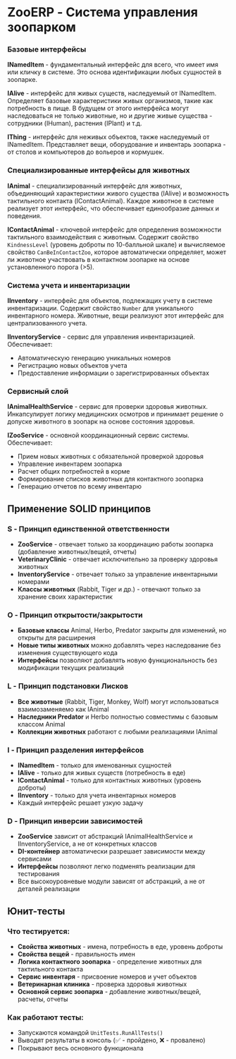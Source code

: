 # ZooERP - Система управления зоопарком

### Базовые интерфейсы

**INamedItem** - фундаментальный интерфейс для всего, что имеет имя или кличку в системе. Это основа идентификации любых сущностей в зоопарке.

**IAlive** - интерфейс для живых существ, наследуемый от INamedItem. Определяет базовые характеристики живых организмов, такие как потребность в пище. В будущем от этого интерфейса могут наследоваться не только животные, но и другие живые существа - сотрудники (IHuman), растения (IPlant) и т.д.

**IThing** - интерфейс для неживых объектов, также наследуемый от INamedItem. Представляет вещи, оборудование и инвентарь зоопарка - от столов и компьютеров до вольеров и кормушек.

### Специализированные интерфейсы для животных

**IAnimal** - специализированный интерфейс для животных, объединяющий характеристики живого существа (IAlive) и возможность тактильного контакта (IContactAnimal). Каждое животное в системе реализует этот интерфейс, что обеспечивает единообразие данных и поведения.

**IContactAnimal** - ключевой интерфейс для определения возможности тактильного взаимодействия с животным. Содержит свойство `KindnessLevel` (уровень доброты по 10-балльной шкале) и вычисляемое свойство `CanBeInContactZoo`, которое автоматически определяет, может ли животное участвовать в контактном зоопарке на основе установленного порога (>5).

### Система учета и инвентаризации

**IInventory** - интерфейс для объектов, подлежащих учету в системе инвентаризации. Содержит свойство `Number` для уникального инвентарного номера. Животные, вещи реализуют этот интерфейс для централизованного учета.

**IInventoryService** - сервис для управления инвентаризацией. Обеспечивает:
- Автоматическую генерацию уникальных номеров
- Регистрацию новых объектов учета
- Предоставление информации о зарегистрированных объектах

### Сервисный слой

**IAnimalHealthService** - сервис для проверки здоровья животных. Инкапсулирует логику медицинских осмотров и принимает решение о допуске животного в зоопарк на основе состояния здоровья.

**IZooService** - основной координационный сервис системы. Обеспечивает:
- Прием новых животных с обязательной проверкой здоровья
- Управление инвентарем зоопарка
- Расчет общих потребностей в корме
- Формирование списков животных для контактного зоопарка
- Генерацию отчетов по всему инвентарю

## Применение SOLID принципов

### S - Принцип единственной ответственности
- **ZooService** - отвечает только за координацию работы зоопарка (добавление животных/вещей, отчеты)
- **VeterinaryClinic** - отвечает исключительно за проверку здоровья животных
- **InventoryService** - отвечает только за управление инвентарными номерами
- **Классы животных** (Rabbit, Tiger и др.) - отвечают только за хранение своих характеристик

### O - Принцип открытости/закрытости
- **Базовые классы** Animal, Herbo, Predator закрыты для изменений, но открыты для расширения
- **Новые типы животных** можно добавлять через наследование без изменения существующего кода
- **Интерфейсы** позволяют добавлять новую функциональность без модификации текущих реализаций

### L - Принцип подстановки Лисков
- **Все животные** (Rabbit, Tiger, Monkey, Wolf) могут использоваться взаимозаменяемо как IAnimal
- **Наследники Predator** и Herbo полностью совместимы с базовым классом Animal
- **Коллекции животных** работают с любыми реализациями IAnimal

### I - Принцип разделения интерфейсов
- **INamedItem** - только для именованных сущностей
- **IAlive** - только для живых существ (потребность в еде)
- **IContactAnimal** - только для контактных животных (уровень доброты)
- **IInventory** - только для учета инвентарных номеров
- Каждый интерфейс решает узкую задачу

### D - Принцип инверсии зависимостей
- **ZooService** зависит от абстракций IAnimalHealthService и IInventoryService, а не от конкретных классов
- **DI-контейнер** автоматически разрешает зависимости между сервисами
- **Интерфейсы** позволяют легко подменять реализации для тестирования
- Все высокоуровневые модули зависят от абстракций, а не от деталей реализации

## Юнит-тесты

### Что тестируется:
- **Свойства животных** - имена, потребность в еде, уровень доброты
- **Свойства вещей** - правильность имен
- **Логика контактного зоопарка** - определение животных для тактильного контакта
- **Сервис инвентаря** - присвоение номеров и учет объектов
- **Ветеринарная клиника** - проверка здоровья животных
- **Основной сервис зоопарка** - добавление животных/вещей, расчеты, отчеты

### Как работают тесты:
- Запускаются командой `UnitTests.RunAllTests()`
- Выводят результаты в консоль (✅ - пройдено, ❌ - провалено)
- Покрывают весь основного функционала